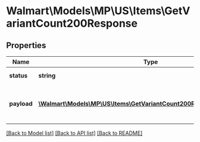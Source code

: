 # Walmart\Models\MP\US\Items\GetVariantCount200Response

## Properties

Name | Type | Description | Notes
------------ | ------------- | ------------- | -------------
**status** | **string** | Response Status | [optional]
**payload** | [**\Walmart\Models\MP\US\Items\GetVariantCount200ResponsePayloadInner[]**](GetVariantCount200ResponsePayloadInner.md) | Items included in the response list | [optional]


[[Back to Model list]](./) [[Back to API list]](../../../../../README.md#supported-apis) [[Back to README]](../../../../../README.md)
